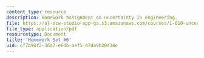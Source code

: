 ```yaml
---
content_type: resource
description: Homework assignment on uncertainty in engineering.
file: https://ol-ocw-studio-app-qa.s3.amazonaws.com/courses/1-010-uncertainty-in-engineering-fall-2008/cf7b98f236a7e6dbaef547da9b20434e_homework_06.pdf
file_type: application/pdf
resourcetype: Document
title: 'Homework Set #6'
uid: cf7b98f2-36a7-e6db-aef5-47da9b20434e
---
```

